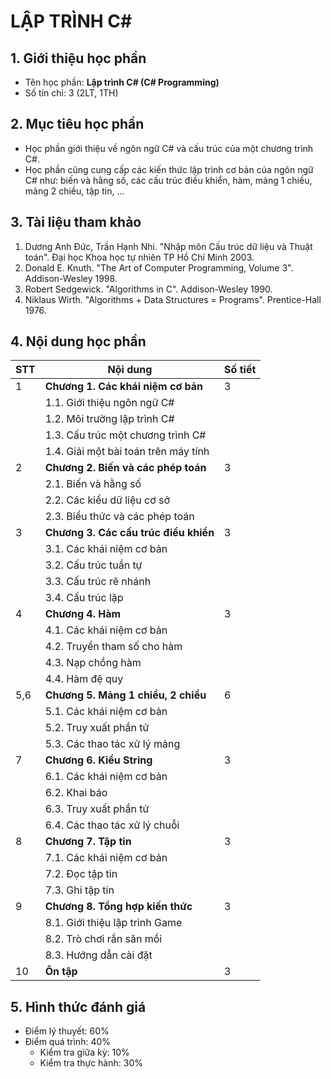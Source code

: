 # LẬP TRÌNH C#


## 1. Giới thiệu học phần

* Tên học phần: **Lập trình C# (C# Programming)**
* Số tín chỉ: 3 (2LT, 1TH)

## 2. Mục tiêu học phần

* Học phần giới thiệu về ngôn ngữ C# và cấu trúc của một chương trình C#.
* Học phần cũng cung cấp các kiến thức lập trình cơ bản của ngôn ngữ C# như: biến và hằng số, các cấu trúc điều khiển, hàm, mảng 1 chiều, mảng 2 chiều, tập tin, ...

## 3. Tài liệu tham khảo

1. Dương Anh Đức, Trần Hạnh Nhi. "Nhập môn Cấu trúc dữ liệu và Thuật toán". Đại học Khoa học tự nhiên TP Hồ Chí Minh 2003.
2. Donald E. Knuth. "The Art of Computer Programming, Volume 3". Addison-Wesley 1998.
3. Robert Sedgewick. "Algorithms in C". Addison-Wesley 1990.
4. Niklaus Wirth. "Algorithms + Data Structures = Programs". Prentice-Hall 1976.

## 4. Nội dung học phần

| STT | Nội dung | Số tiết |
| --- | ------------------ | --- |
| 1   | **Chương 1. Các khái niệm cơ bản**    | 3 |
|     |  1.1. Giới thiệu ngôn ngữ C#          |   |
|     |  1.2. Môi trường lập trình C#         |   |
|     |  1.3. Cấu trúc một chương trình C#    |   |
|     |  1.4. Giải một bài toán trên máy tính |   |
| 2   | **Chương 2. Biến và các phép toán**   | 3 |
|     |  2.1. Biến và hằng số                 |   |
|     |  2.2. Các kiểu dữ liệu cơ sở          |   |
|     |  2.3. Biểu thức và các phép toán      |   |
| 3   | **Chương 3. Các cấu trúc điều khiển** | 3 |
|     | 3.1. Các khái niệm cơ bản             |   |
|     | 3.2. Cấu trúc tuần tự                 |   |
|     | 3.3. Cấu trúc rẽ nhánh                |   |
|     | 3.4. Cấu trúc lặp                     |   |
| 4   | **Chương 4. Hàm**                     | 3 |
|     | 4.1. Các khái niệm cơ bản             |   |
|     | 4.2. Truyền tham số cho hàm           |   |
|     | 4.3. Nạp chồng hàm                    |   |
|     | 4.4. Hàm đệ quy                       |   |
| 5,6 | **Chương 5. Mảng 1 chiều, 2 chiều**   | 6 |
|     | 5.1. Các khái niệm cơ bản             |   |
|     | 5.2. Truy xuất phần tử                |   |
|     | 5.3. Các thao tác xử lý mảng          |   |
| 7   | **Chương 6. Kiểu String**             | 3 |
|     | 6.1. Các khái niệm cơ bản             |   |
|     | 6.2. Khai báo                         |   |
|     | 6.3. Truy xuất phần tử                |   |
|     | 6.4. Các thao tác xử lý chuỗi         |   |
| 8   | **Chương 7. Tập tin**                 | 3 |
|     | 7.1. Các khái niệm cơ bản             |   |
|     | 7.2. Đọc tập tin                      |   |
|     | 7.3. Ghi tập tin                      |   |
| 9   | **Chương 8. Tổng hợp kiến thức**      | 3 |
|     | 8.1. Giới thiệu lập trình Game        |   |
|     | 8.2. Trò chơi rắn săn mồi             |   |
|     | 8.3. Hướng dẫn cài đặt                |   |
| 10  | **Ôn tập**                            | 3 |

## 5. Hình thức đánh giá

* Điểm lý thuyết: 60% 
* Điểm quá trình: 40%
  * Kiểm tra giữa kỳ: 10%
  * Kiểm tra thực hành: 30%
